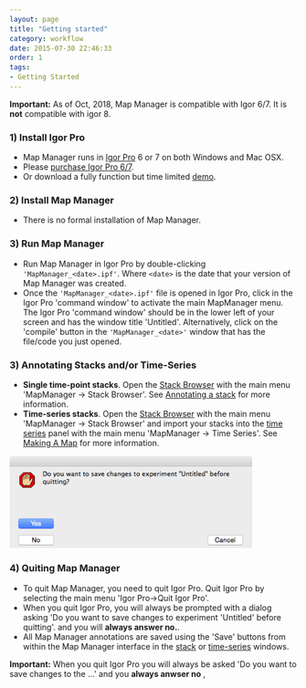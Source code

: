 ```yaml
---
layout: page
title: "Getting started"
category: workflow
date: 2015-07-30 22:46:33
order: 1
tags:
- Getting Started
---
```



<p class="important"><B>Important:</B> As of Oct, 2018, Map Manager is compatible with Igor 6/7. It is <B>not</B> compatible with igor 8.
</p>

### 1) Install Igor Pro

- Map Manager runs in <A HREF="https://www.igorpro.net" target="_blank">Igor Pro</A> 6 or 7 on both Windows and Mac OSX.
- Please <A HREF="https://www.wavemetrics.com/products/igorpro" target="_blank">purchase Igor Pro 6/7</A>.
- Or download a fully function but time limited <A HREF="https://www.wavemetrics.com/downloads/current" target="_blank">demo</A>.

### 2)  Install Map Manager

 - There is no formal installation of Map Manager.

### 3) Run Map Manager

 - Run Map Manager in Igor Pro by double-clicking `'MapManager_<date>.ipf'`. Where `<date>` is the date that your version of Map Manager was created.
 - Once the `'MapManager_<date>.ipf'` file is opened in Igor Pro, click in the Igor Pro 'command window' to activate the main MapManager menu. The Igor Pro 'command window' should be in the lower left of your screen and has the window title 'Untitled'. Alternatively, click on the 'compile' button in the `'MapManager_<date>'` window that has the file/code you just opened.
 
### 3)  Annotating Stacks and/or Time-Series

 - **Single time-point stacks**. Open the [Stack Browser][6] with the main menu 'MapManager &rarr; Stack Browser'. See [Annotating a stack][10] for more information.
 - **Time-series stacks**. Open the [Stack Browser][6] with the main menu 'MapManager &rarr; Stack Browser' and import your stacks into the [time series][5] panel with the main menu 'MapManager &rarr; Time Series'. See [Making A Map][11] for more information.

<IMG class="img-float-right" SRC="images/mm3/quit-igor.png" WIDTH="425">

### 4)  Quiting Map Manager

 - To quit Map Manager, you need to quit Igor Pro. Quit Igor Pro by selecting the main menu 'Igor Pro&rarr;Quit Igor Pro'.
 - When you quit Igor Pro, you will always be prompted with a dialog asking 'Do you want to save changes to experiment 'Untitled' before quitting'. and you will <b>always answer no.</B>.
 - All Map Manager annotations are saved using the 'Save' buttons from within the Map Manager interface in the [stack][stack] or [time-series][time-series] windows.

<p class="important"><B>Important:</B> When you quit Igor Pro you will always be asked 'Do you want to save changes to the ...' and you <b>always anwser no </B>,
</p>

<div class="print-page-break"></div>

[1]: https://www.wavemetrics.com
[2]: https://www.wavemetrics.com/order/order1.php?type=Academic
[3]: https://www.wavemetrics.com/support/versions.htm
[4]: https://www.wavemetrics.com/support/demos.htm
[5]: time-series-panel
[6]: stack-browser
[8]: user-files
[9]: stackdb-options-panel
[10]: annotating-a-stack
[11]: making-a-map
[stack]: stack
[time-series]: time-series-panel
